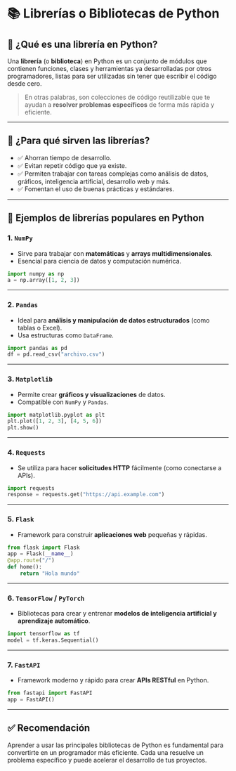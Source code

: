 # 📚 Librerías o Bibliotecas de Python

## 🧠 ¿Qué es una librería en Python?

Una **librería** (o **biblioteca**) en Python es un conjunto de módulos que contienen funciones, clases y herramientas ya desarrolladas por otros programadores, listas para ser utilizadas sin tener que escribir el código desde cero.

> En otras palabras, son colecciones de código reutilizable que te ayudan a **resolver problemas específicos** de forma más rápida y eficiente.

---

## 🎯 ¿Para qué sirven las librerías?

- ✅ Ahorran tiempo de desarrollo.
- ✅ Evitan repetir código que ya existe.
- ✅ Permiten trabajar con tareas complejas como análisis de datos, gráficos, inteligencia artificial, desarrollo web y más.
- ✅ Fomentan el uso de buenas prácticas y estándares.

---

## 🌟 Ejemplos de librerías populares en Python

### 1. `NumPy`
- Sirve para trabajar con **matemáticas** y **arrays multidimensionales**.
- Esencial para ciencia de datos y computación numérica.

```python
import numpy as np
a = np.array([1, 2, 3])
```

---

### 2. `Pandas`
- Ideal para **análisis y manipulación de datos estructurados** (como tablas o Excel).
- Usa estructuras como `DataFrame`.

```python
import pandas as pd
df = pd.read_csv("archivo.csv")
```

---

### 3. `Matplotlib`
- Permite crear **gráficos y visualizaciones** de datos.
- Compatible con `NumPy` y `Pandas`.

```python
import matplotlib.pyplot as plt
plt.plot([1, 2, 3], [4, 5, 6])
plt.show()
```

---

### 4. `Requests`
- Se utiliza para hacer **solicitudes HTTP** fácilmente (como conectarse a APIs).

```python
import requests
response = requests.get("https://api.example.com")
```

---

### 5. `Flask`
- Framework para construir **aplicaciones web** pequeñas y rápidas.

```python
from flask import Flask
app = Flask(__name__)
@app.route("/")
def home():
    return "Hola mundo"
```

---

### 6. `TensorFlow` / `PyTorch`
- Bibliotecas para crear y entrenar **modelos de inteligencia artificial y aprendizaje automático**.

```python
import tensorflow as tf
model = tf.keras.Sequential()
```

---

### 7. `FastAPI`
- Framework moderno y rápido para crear **APIs RESTful** en Python.

```python
from fastapi import FastAPI
app = FastAPI()
```

---

## ✅ Recomendación

Aprender a usar las principales bibliotecas de Python es fundamental para convertirte en un programador más eficiente. Cada una resuelve un problema específico y puede acelerar el desarrollo de tus proyectos.
